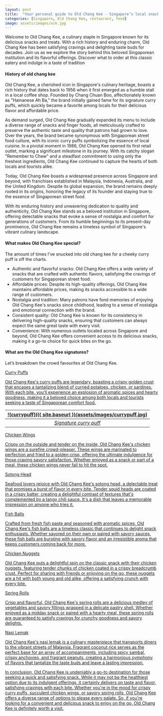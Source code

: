 ```yaml
---
layout: post
title:  "Your personal guide to Old Chang Kee - Singapore’s local snack spot"
categories: [Singapore, Old Chang Kee, restaurant, food]
image: assets/images/ock.jpg
---
```


Welcome to Old Chang Kee, a culinary staple in Singapore known for its delicious snacks and treats. With a rich history and enduring charm, Old Chang Kee has been satisfying cravings and delighting taste buds for decades. Join us as we explore the story behind this beloved Singaporean institution and its flavorful offerings. Discover what to order at this classic eatery and indulge in a taste of tradition

#### History of old chang kee

Old Chang Kee, a cherished icon in Singapore's culinary heritage, boasts a rich history that dates back to 1956 when it first emerged as a humble stall in a local coffee shop. Founded by Chang Chuan Boo, affectionately known as "Hainanese Ah Ba," the brand initially gained fame for its signature curry puffs, which quickly became a favorite among locals for their delicious flavor and affordable price.

As demand surged, Old Chang Kee gradually expanded its menu to include a diverse range of snacks and finger foods, all meticulously crafted to preserve the authentic taste and quality that patrons had grown to love. Over the years, the brand became synonymous with Singaporean street food culture, with its iconic curry puffs symbolizing the essence of local cuisine.
In a pivotal moment in 1986, Old Chang Kee opened its first retail outlet, marking a significant milestone in its journey. With its catchy slogan "Remember to Chew" and a steadfast commitment to using only the freshest ingredients, Old Chang Kee continued to capture the hearts of both locals and tourists alike.

Today, Old Chang Kee boasts a widespread presence across Singapore and beyond, with franchises established in Malaysia, Indonesia, Australia, and the United Kingdom. Despite its global expansion, the brand remains deeply rooted in its origins, honoring the legacy of its founder and staying true to the essence of Singaporean street food.

With its enduring history and unwavering dedication to quality and authenticity, Old Chang Kee stands as a beloved institution in Singapore, offering delectable snacks that evoke a sense of nostalgia and comfort for generations of customers. From its humble beginnings to its present-day prominence, Old Chang Kee remains a timeless symbol of Singapore's vibrant culinary landscape.

#### What makes Old Chang Kee special?

The amount of times I've snucked into old chang kee for a cheeky curry puff is off the charts.

+ Authentic and flavorful snacks: Old Chang Kee offers a wide variety of snacks that are crafted with authentic flavors, satisfying the cravings of customers for Singaporean street food.
+ Affordable prices: Despite its high-quality offerings, Old Chang Kee maintains affordable prices, making its snacks accessible to a wide range of customers.
+ Nostalgia and tradition: Many patrons have fond memories of enjoying Old Chang Kee's snacks since childhood, leading to a sense of nostalgia and emotional connection with the brand.
+ Consistent quality: Old Chang Kee is known for its consistency in delivering high-quality snacks, ensuring that customers can always expect the same great taste with every visit.
+ Convenience: With numerous outlets located across Singapore and beyond, Old Chang Kee offers convenient access to its delicious snacks, making it a go-to choice for quick bites on the go.

#### What are the Old Chang Kee signatures?

Let’s breakdown the crowd favourites at Old Chang Kee.

<u>Curry Puffs<u>

Old Chang Kee's curry puffs are legendary, boasting a crispy golden crust that encases a tantalizing blend of curried potatoes, chicken, or sardines. With each bite, you'll experience an explosion of aromatic spices and hearty goodness, making it a beloved choice among both locals and tourists seeking a taste of Singaporean comfort food.

| ![currypuff]({{ site.baseurl }}/assets/images/currypuff.jpg)
|:--:| 
|  *Signature curry puff*  |

<u>Chicken Wings<u>

Crispy on the outside and tender on the inside, Old Chang Kee's chicken wings are a surefire crowd-pleaser. These wings are marinated to perfection and fried to a golden crisp, offering the ultimate indulgence for those craving savory satisfaction. Whether enjoyed as a snack or part of a meal, these chicken wings never fail to hit the spot.

<u>Sotong Head<u>

Seafood lovers rejoice with Old Chang Kee's sotong head, a delectable treat that promises a burst of flavor in every bite. Tender squid heads are coated in a crispy batter, creating a delightful contrast of textures that's complemented by a tangy chili sauce. It's a dish that leaves a memorable impression on anyone who tries it.

<u>Fish Balls<u>

Crafted from fresh fish paste and seasoned with aromatic spices, Old Chang Kee's fish balls are a timeless classic that continues to delight snack enthusiasts. Whether savored on their own or paired with savory sauces, these fish balls are bursting with savory flavor and an irresistible aroma that keeps customers coming back for more.

<u>Chicken Nuggets<u>

Old Chang Kee puts a delightful spin on the classic snack with their chicken nuggets, featuring tender chunks of chicken coated in a crispy breadcrumb crust. Perfect for sharing with friends or enjoying on the go, these nuggets are a hit with both young and old alike, offering a satisfying crunch with every bite.

<u>Spring Rolls<u>

Crisp and flavorful, Old Chang Kee's spring rolls are a delicious medley of vegetables and savory fillings wrapped in a delicate pastry shell. Whether enjoyed as a midday snack or paired with a hearty meal, these spring rolls are guaranteed to satisfy cravings for crunchy goodness and savory delights.

<u>Nasi Lemak<u>

Old Chang Kee's nasi lemak is a culinary masterpiece that transports diners to the vibrant streets of Malaysia. Fragrant coconut rice serves as the perfect base for an array of accompaniments, including spicy sambal, crispy anchovies, and fragrant peanuts, creating a harmonious symphony of flavors that tantalize the taste buds and leave a lasting impression.

In conclusion, Old Chang Kee is undeniably a go-to destination for those seeking a quick and satisfying snack. While it may not be the healthiest option due to its indulgent offerings, it certainly delivers on taste and flavor, satisfying cravings with each bite. Whether you're in the mood for crispy curry puffs, succulent chicken wings, or savory spring rolls, Old Chang Kee offers a diverse range of options to please every palate. So, if you're looking for a convenient and delicious snack to enjoy on the go, Old Chang Kee is definitely worth a visit.

